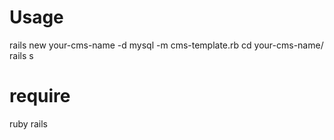 # Usage
rails new your-cms-name -d mysql -m cms-template.rb
cd your-cms-name/
rails s
# require
ruby
rails 
